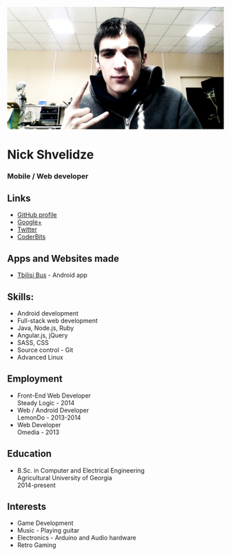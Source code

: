 ![](img/mugshot.jpg)

# Nick Shvelidze
### Mobile / Web developer

## Links
- [GitHub profile](https://github.com/shvelo)
- [Google+](https://plus.google.com/+NickShvelidze)
- [Twitter](https://twitter.com/shvelo96)
- [CoderBits](https://coderbits.com/shvelo)

## Apps and Websites made
- [Tbilisi Bus](https://play.google.com/store/apps/details?id=com.tbilisi.bus) - Android app

## Skills:
- Android development
- Full-stack web development
- Java, Node.js, Ruby
- Angular.js, jQuery
- SASS, CSS
- Source control - Git
- Advanced Linux

## Employment
- Front-End Web Developer  
Steady Logic - 2014
- Web / Android Developer  
LemonDo - 2013-2014
- Web Developer  
Omedia - 2013

## Education
- B.Sc. in Computer and Electrical Engineering  
Agricultural University of Georgia  
2014-present

## Interests
- Game Development
- Music - Playing guitar
- Electronics - Arduino and Audio hardware
- Retro Gaming